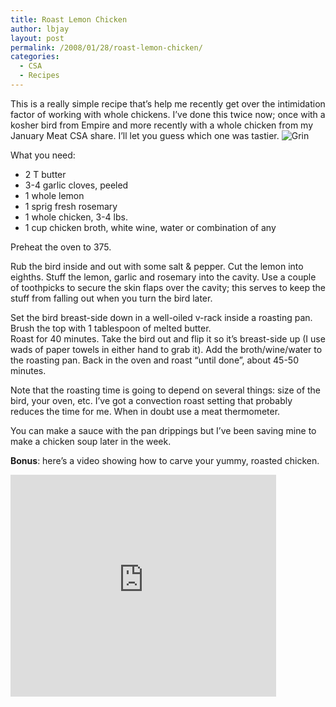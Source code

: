 ```yaml
---
title: Roast Lemon Chicken
author: lbjay
layout: post
permalink: /2008/01/28/roast-lemon-chicken/
categories:
  - CSA
  - Recipes
---
```

<abbr class="unapi-id" title=""><!-- &nbsp; --></abbr> 

This is a really simple recipe that&#8217;s help me recently get over the intimidation factor of working with whole chickens. I&#8217;ve done this twice now; once with a kosher bird from Empire and more recently with a whole chicken from my January Meat CSA share. I&#8217;ll let you guess which one was tastier. <img src="http://chestnutfarm.org/bboard/Smileys/default/grin.gif" alt="Grin" border="0" />

What you need:

  * 2 T butter
  * 3-4 garlic cloves, peeled
  * 1 whole lemon
  * 1 sprig fresh rosemary
  * 1 whole chicken, 3-4 lbs.
  * 1 cup chicken broth, white wine, water or combination of any

Preheat the oven to 375.

Rub the bird inside and out with some salt & pepper. Cut the lemon into eighths. Stuff the lemon, garlic and rosemary into the cavity. Use a couple of toothpicks to secure the skin flaps over the cavity; this serves to keep the stuff from falling out when you turn the bird later.

Set the bird breast-side down in a well-oiled v-rack inside a roasting pan. Brush the top with 1 tablespoon of melted butter.  
Roast for 40 minutes. Take the bird out and flip it so it&#8217;s breast-side up (I use wads of paper towels in either hand to grab it). Add the broth/wine/water to the roasting pan. Back in the oven and roast &#8220;until done&#8221;, about 45-50 minutes.

Note that the roasting time is going to depend on several things: size of the bird, your oven, etc. I&#8217;ve got a convection roast setting that probably reduces the time for me. When in doubt use a meat thermometer.

You can make a sauce with the pan drippings but I&#8217;ve been saving mine to make a chicken soup later in the week.

**Bonus**: here&#8217;s a video showing how to carve your yummy, roasted chicken.

<embed src="http://www.youtube.com/v/4mYf-QqaecQ&rel=1" type="application/x-shockwave-flash" wmode="transparent" height="355" width="425">
</embed>